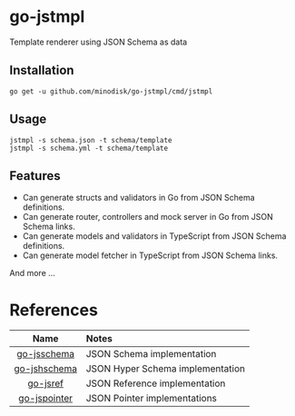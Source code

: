 # go-jstmpl

Template renderer using JSON Schema as data

## Installation

```
go get -u github.com/minodisk/go-jstmpl/cmd/jstmpl
```

## Usage

```
jstmpl -s schema.json -t schema/template
jstmpl -s schema.yml -t schema/template
```

## Features

- Can generate structs and validators in Go from JSON Schema definitions.
- Can generate router, controllers and mock server in Go from JSON Schema links.
- Can generate models and validators in TypeScript from JSON Schema definitions.
- Can generate model fetcher in TypeScript from JSON Schema links.

And more ...

# References

| Name                                                     | Notes                            |
|:--------------------------------------------------------:|:---------------------------------|
| [go-jsschema](https://github.com/lestrrat/go-jsschema)   | JSON Schema implementation       |
| [go-jshschema](https://github.com/lestrrat/go-jshschema) | JSON Hyper Schema implementation |
| [go-jsref](https://github.com/lestrrat/go-jsref)         | JSON Reference implementation    |
| [go-jspointer](https://github.com/lestrrat/go-jspointer) | JSON Pointer implementations     |
